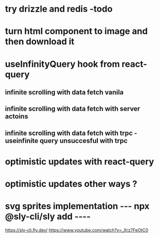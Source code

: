 # try drizzle and redis -todo

# turn html component to image and then download it

# useInfinityQuery hook from react-query

## infinite scrolling with data fetch vanila

## infinite scrolling with data fetch with server actoins

## infinite scrolling with data fetch with trpc -useinfinite query unsuccesful with trpc

# optimistic updates with react-query

# optimistic updates other ways ?

# svg sprites implementation --- npx @sly-cli/sly add ----

https://sly-cli.fly.dev/
https://www.youtube.com/watch?v=_Xrz7FeOtC0
